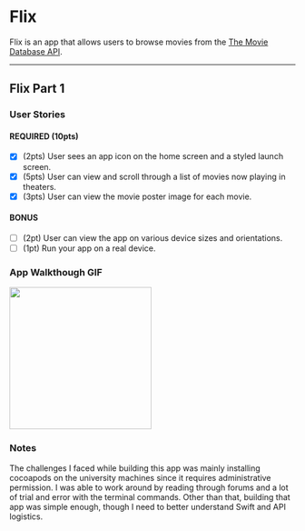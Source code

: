 # Flix

Flix is an app that allows users to browse movies from the [The Movie Database API](http://docs.themoviedb.apiary.io/#).

---

## Flix Part 1

### User Stories

#### REQUIRED (10pts)
- [x] (2pts) User sees an app icon on the home screen and a styled launch screen.
- [x] (5pts) User can view and scroll through a list of movies now playing in theaters.
- [x] (3pts) User can view the movie poster image for each movie.

#### BONUS
- [ ] (2pt) User can view the app on various device sizes and orientations.
- [ ] (1pt) Run your app on a real device.

### App Walkthough GIF

<img src="http://g.recordit.co/jDlW9EfAK9.gif" width=250><br>

### Notes
The challenges I faced while building this app was mainly installing cocoapods on the university machines since it requires administrative permission. I was able to work around by reading through forums and a lot of trial and error with the terminal commands. Other than that, building that app was simple enough, though I need to better understand Swift and API logistics.
